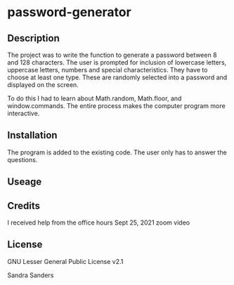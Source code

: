 # password-generator

## Description
The project was to write the function to generate a password between 8 and 128 characters. The user is prompted for inclusion of lowercase letters, uppercase letters, numbers and special characteristics. They have to choose at least one type. These are randomly selected into a password and displayed on the screen. 

To do this I had to learn about Math.random, Math.floor, and window.commands. The entire process makes the computer program more interactive.

## Installation
The program is added to the existing code. The user only has to answer the questions.

## Useage

## Credits
I received help from the office hours Sept 25, 2021 zoom video

## License 
GNU Lesser General Public License v2.1

Sandra Sanders